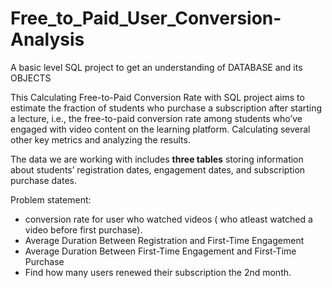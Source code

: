 # Free_to_Paid_User_Conversion-Analysis
A basic level SQL project to get an understanding of DATABASE and its OBJECTS

This Calculating Free-to-Paid Conversion Rate with SQL project aims to estimate the fraction of students who purchase a subscription after starting a lecture, i.e., the free-to-paid conversion rate among students who’ve engaged with video content on the learning platform. Calculating several other key metrics and analyzing the results.

The data we are working with includes **three tables** storing information about students’ registration dates, engagement dates, and subscription purchase dates.



Problem statement:
- conversion rate for user who watched videos ( who atleast watched a video before first purchase).
- Average Duration Between Registration and First-Time Engagement
- Average Duration Between First-Time Engagement and First-Time Purchase
- Find how many users renewed their subscription the 2nd month.


